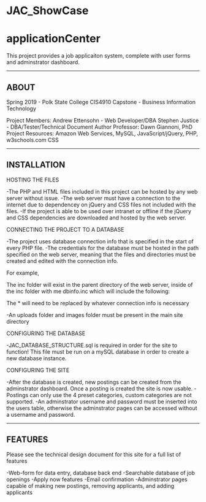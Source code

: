 # JAC_ShowCase

# applicationCenter

This project provides a job applicaiton system, complete with user forms and adminstrator dashboard.

---------------------
ABOUT
---------------------
Spring 2019 - Polk State College CIS4910 Capstone - Business Information Technology

Project Members: Andrew Ettensohn - Web Developer/DBA
Stephen Justice - DBA/Tester/Technical Document Author
Professor: Dawn Giannoni, PhD 
Project Resources: Amazon Web Services, MySQL, JavaScript/jQuery, PHP, w3schools.com CSS

----------------------
INSTALLATION
----------------------

HOSTING THE FILES

-The PHP and HTML files included in this project can be hosted by any web server without issue. 
-The web server must have a connection to the internet due to dependencey on jQuery and CSS files not included with the files.
-If the project is able to be used over intranet or offline if the jQuery and CSS dependencies are downloaded and hosted by the web server.

CONNECTING THE PROJECT TO A DATABASE

-The project uses database connection info that is specified in the start of every PHP file.
-The credentials for the database must be hosted in the path specified on the web server, meaning that the files and directories must be created and edited with the connection info. 

For example, <?php include "../inc/dbinfo.inc"; ?>

The inc folder will exist in the parent directory of the web server, inside of the inc folder with me dbinfo.inc which will include the following:
 
<?php
define('DB_SERVER', '*');
define('DB_USERNAME', '*');
define('DB_PASSWORD', '*');
define('DB_DATABASE', '*');
?>

The * will need to be replaced by whatever connection info is necessary

-An uploads folder and images folder must be present in the main site directory

CONFIGURING THE DATABASE

-JAC_DATABASE_STRUCTURE.sql is required in order for the site to function! This file must be run on a mySQL database in order to create a new database instance. 

CONFIGURING THE SITE

-After the database is created, new postings can be created from the adminstrator dashboard. Once a posting is created the site is now usable.
-Postings can only use the 4 preset categories, custom categories are not supported.
-An adminstrator username and password must be inserted into the users table, otherwise the adminstrator pages can be accessed without a username and password.

----------------------
FEATURES
----------------------
Please see the technical design document for this site for a full list of features

-Web-form for data entry, database back end
-Searchable database of job openings
-Apply now features
-Email confirmation
-Adminstrator pages capable of making new postings, removing applicants, and adding applicants
